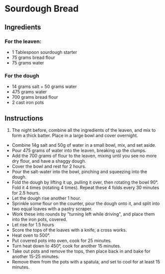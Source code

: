 # Sourdough Bread

## Ingredients

### For the leaven:

- 1 Tablespoon sourdough starter
- 75 grams bread flour
- 75 grams water

### For the dough

- 14 grams salt + 50 grams water
- 475 grams water
- 700 grams bread flour
- 2 cast iron pots

## Instructions

1. The night before, combine all the ingredients of the leaven, and mix to form a thick batter. Place in a large bowl and cover overnight.
- Combine 14g salt and 50g of water in a small bowl, mix, and set aside.
- Pour 475 grams of water into the leaven, breaking up the clumps.
- Add the 700 grams of flour to the leaven, mixing until you see no more dry flour, and have a shaggy dough.
- Cover the bowl and rest for 2 hours.
- Pour the salt-water into the bowl, pinching and squeezing into the dough.
- Fold the dough by lifting it up, pulling it over, then rotating the bowl 90°. Fold it 4 times (rotating 4 times). Repeat these 4 folds every 30 minutes for 2.5 hours.
- Let the dough rise another 1 hour.
- Sprinkle some flour on the counter, pour the dough onto it, and split into two equal loaves with a pastry scraper.
- Work these into rounds by "turning left while driving", and place them into the iron pots, covered.
- Let rise for 1.5 hours
- Score the tops of the loaves with a knife, a cross works.
- Heat oven to 500°.
- Put covered pots into oven, cook for 25 minutes.
- Turn heat down to 450°, cook for another 15 minutes.
- Take out pots and remove the tops, then place back in and bake for another 15-25 minutes.
- Remove them from the pots with a spatula, and set to cool for at least 15 minutes.
